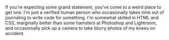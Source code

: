 If you're expecting some grand statement, you've come to a weird place to get one. I'm just a verified human person who occasionally takes time out of journaling to write code for something. I'm somewhat skilled in HTML and CSS, marginally better than some hamsters at Photoshop and Lightroom, and occasionally pick up a camera to take blurry photos of my knees on accident.
